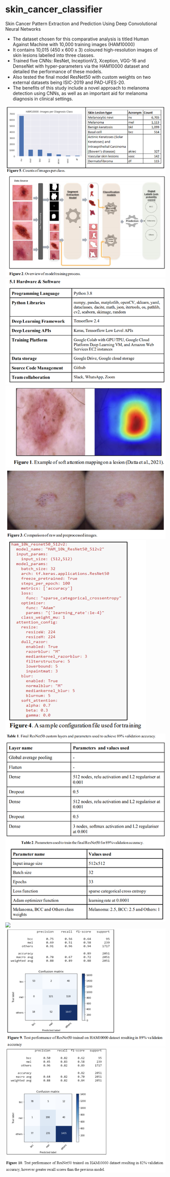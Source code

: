 # skin_cancer_classifier
Skin Cancer Pattern Extraction and Prediction Using Deep Convolutional Neural Networks

* The dataset chosen for this comparative analysis is titled Human Against Machine with 10,000 training images (HAM10000)
* It contains 10,015 (450 x 600 x 3) coloured high-resolution images of skin lesions labelled into three classes.
* Trained five CNNs: ResNet, InceptionV3, Xception, VGG-16 and DenseNet with hyper-parameters via the HAM10000 dataset and detailed the performance of these models. 
* Also tested the final model ResNet50 with custom weights on two external datasets being ISIC-2019 and PAD-UFES-20. 
* The benefits of this study include a novel approach to melanoma detection using CNNs, as well as an important aid for melanoma diagnosis in clinical settings.

![](https://github.com/Teamkronos/Eugene_Portfolio/blob/main/images/0_data_analysis.PNG)
![](https://github.com/Teamkronos/Eugene_Portfolio/blob/main/images/1_Overview.PNG)
![](https://github.com/Teamkronos/Eugene_Portfolio/blob/main/images/2_resources.PNG)
![](https://github.com/Teamkronos/Eugene_Portfolio/blob/main/images/3_softmapping.PNG)
![](https://github.com/Teamkronos/Eugene_Portfolio/blob/main/images/4_raw_preprocessed.PNG)
![](https://github.com/Teamkronos/Eugene_Portfolio/blob/main/images/5_YAML.PNG)
![](https://github.com/Teamkronos/Eugene_Portfolio/blob/main/images/6_parameter1.PNG)
![](https://github.com/Teamkronos/Eugene_Portfolio/blob/main/images/7_parameter2.PNG)
![](https://github.com/Teamkronos/Eugene_Portfolio/blob/main/images/7_parameter3.PNG)
![](https://github.com/Teamkronos/Eugene_Portfolio/blob/main/images/9_accuracy.PNG)
![](https://github.com/Teamkronos/Eugene_Portfolio/blob/main/images/10_recall.PNG)

